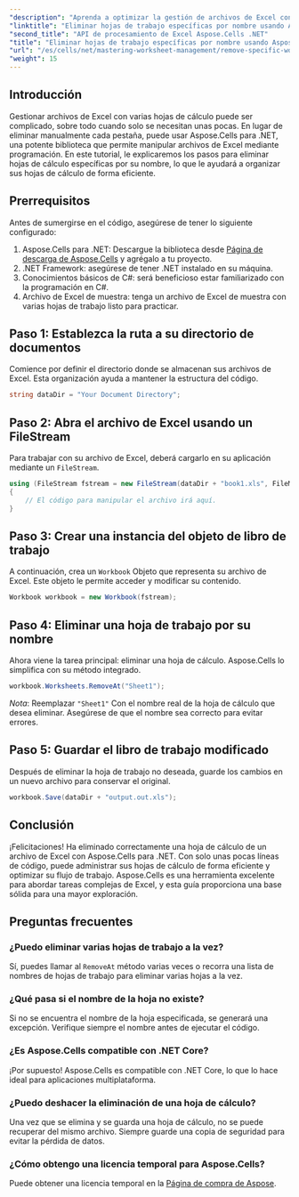 ```yaml
---
"description": "Aprenda a optimizar la gestión de archivos de Excel con Aspose.Cells para .NET. Esta guía le guía paso a paso para eliminar programáticamente hojas de cálculo específicas por nombre, ahorrándole tiempo y manteniendo sus hojas de cálculo organizadas."
"linktitle": "Eliminar hojas de trabajo específicas por nombre usando Aspose.Cells"
"second_title": "API de procesamiento de Excel Aspose.Cells .NET"
"title": "Eliminar hojas de trabajo específicas por nombre usando Aspose.Cells"
"url": "/es/cells/net/mastering-worksheet-management/remove-specific-worksheets-by-name/"
"weight": 15
---
```


## Introducción

Gestionar archivos de Excel con varias hojas de cálculo puede ser complicado, sobre todo cuando solo se necesitan unas pocas. En lugar de eliminar manualmente cada pestaña, puede usar Aspose.Cells para .NET, una potente biblioteca que permite manipular archivos de Excel mediante programación. En este tutorial, le explicaremos los pasos para eliminar hojas de cálculo específicas por su nombre, lo que le ayudará a organizar sus hojas de cálculo de forma eficiente.

## Prerrequisitos

Antes de sumergirse en el código, asegúrese de tener lo siguiente configurado:

1. Aspose.Cells para .NET: Descargue la biblioteca desde [Página de descarga de Aspose.Cells](https://releases.aspose.com/cells/net/) y agrégalo a tu proyecto.
2. .NET Framework: asegúrese de tener .NET instalado en su máquina.
3. Conocimientos básicos de C#: será beneficioso estar familiarizado con la programación en C#.
4. Archivo de Excel de muestra: tenga un archivo de Excel de muestra con varias hojas de trabajo listo para practicar.

## Paso 1: Establezca la ruta a su directorio de documentos

Comience por definir el directorio donde se almacenan sus archivos de Excel. Esta organización ayuda a mantener la estructura del código.

```csharp
string dataDir = "Your Document Directory";
```

## Paso 2: Abra el archivo de Excel usando un FileStream

Para trabajar con su archivo de Excel, deberá cargarlo en su aplicación mediante un `FileStream`.

```csharp
using (FileStream fstream = new FileStream(dataDir + "book1.xls", FileMode.Open))
{
    // El código para manipular el archivo irá aquí.
}
```

## Paso 3: Crear una instancia del objeto de libro de trabajo

A continuación, crea un `Workbook` Objeto que representa su archivo de Excel. Este objeto le permite acceder y modificar su contenido.

```csharp
Workbook workbook = new Workbook(fstream);
```

## Paso 4: Eliminar una hoja de trabajo por su nombre

Ahora viene la tarea principal: eliminar una hoja de cálculo. Aspose.Cells lo simplifica con su método integrado.

```csharp
workbook.Worksheets.RemoveAt("Sheet1");
```

*Nota*: Reemplazar `"Sheet1"` Con el nombre real de la hoja de cálculo que desea eliminar. Asegúrese de que el nombre sea correcto para evitar errores.

## Paso 5: Guardar el libro de trabajo modificado

Después de eliminar la hoja de trabajo no deseada, guarde los cambios en un nuevo archivo para conservar el original.

```csharp
workbook.Save(dataDir + "output.out.xls");
```

## Conclusión

¡Felicitaciones! Ha eliminado correctamente una hoja de cálculo de un archivo de Excel con Aspose.Cells para .NET. Con solo unas pocas líneas de código, puede administrar sus hojas de cálculo de forma eficiente y optimizar su flujo de trabajo. Aspose.Cells es una herramienta excelente para abordar tareas complejas de Excel, y esta guía proporciona una base sólida para una mayor exploración.

## Preguntas frecuentes

### ¿Puedo eliminar varias hojas de trabajo a la vez?

Sí, puedes llamar al `RemoveAt` método varias veces o recorra una lista de nombres de hojas de trabajo para eliminar varias hojas a la vez.

### ¿Qué pasa si el nombre de la hoja no existe?

Si no se encuentra el nombre de la hoja especificada, se generará una excepción. Verifique siempre el nombre antes de ejecutar el código.

### ¿Es Aspose.Cells compatible con .NET Core?

¡Por supuesto! Aspose.Cells es compatible con .NET Core, lo que lo hace ideal para aplicaciones multiplataforma.

### ¿Puedo deshacer la eliminación de una hoja de cálculo?

Una vez que se elimina y se guarda una hoja de cálculo, no se puede recuperar del mismo archivo. Siempre guarde una copia de seguridad para evitar la pérdida de datos.

### ¿Cómo obtengo una licencia temporal para Aspose.Cells?

Puede obtener una licencia temporal en la [Página de compra de Aspose](https://purchase.aspose.com/temporary-license/).